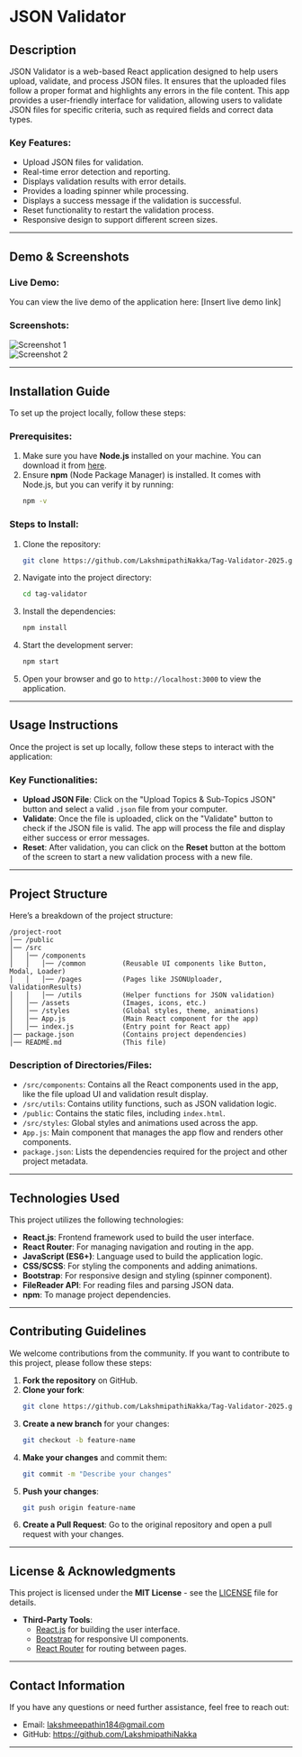 
# **JSON Validator**

## **Description**
JSON Validator is a web-based React application designed to help users upload, validate, and process JSON files. It ensures that the uploaded files follow a proper format and highlights any errors in the file content. This app provides a user-friendly interface for validation, allowing users to validate JSON files for specific criteria, such as required fields and correct data types.

### **Key Features:**
- Upload JSON files for validation.
- Real-time error detection and reporting.
- Displays validation results with error details.
- Provides a loading spinner while processing.
- Displays a success message if the validation is successful.
- Reset functionality to restart the validation process.
- Responsive design to support different screen sizes.

---

## **Demo & Screenshots**

### **Live Demo**:
You can view the live demo of the application here: [Insert live demo link]

### **Screenshots**:
![Screenshot 1](path_to_screenshot_1.jpg)  
![Screenshot 2](path_to_screenshot_2.jpg)

---

## **Installation Guide**

To set up the project locally, follow these steps:

### **Prerequisites**:
1. Make sure you have **Node.js** installed on your machine. You can download it from [here](https://nodejs.org/).
2. Ensure **npm** (Node Package Manager) is installed. It comes with Node.js, but you can verify it by running:
   ```bash
   npm -v
   ```

### **Steps to Install**:
1. Clone the repository:
   ```bash
   git clone https://github.com/LakshmipathiNakka/Tag-Validator-2025.git
   ```
2. Navigate into the project directory:
   ```bash
   cd tag-validator
   ```
3. Install the dependencies:
   ```bash
   npm install
   ```
4. Start the development server:
   ```bash
   npm start
   ```
5. Open your browser and go to `http://localhost:3000` to view the application.

---

## **Usage Instructions**

Once the project is set up locally, follow these steps to interact with the application:

### **Key Functionalities**:
- **Upload JSON File**: Click on the "Upload Topics & Sub-Topics JSON" button and select a valid `.json` file from your computer.
- **Validate**: Once the file is uploaded, click on the "Validate" button to check if the JSON file is valid. The app will process the file and display either success or error messages.
- **Reset**: After validation, you can click on the **Reset** button at the bottom of the screen to start a new validation process with a new file.

---

## **Project Structure**

Here’s a breakdown of the project structure:

```
/project-root
│── /public
│── /src
│   │── /components
│   │   │── /common         (Reusable UI components like Button, Modal, Loader)
│   │   │── /pages          (Pages like JSONUploader, ValidationResults)
│   │   │── /utils          (Helper functions for JSON validation)
│   │── /assets             (Images, icons, etc.)
│   │── /styles             (Global styles, theme, animations)
│   │── App.js              (Main React component for the app)
│   │── index.js            (Entry point for React app)
│── package.json            (Contains project dependencies)
│── README.md               (This file)
```

### **Description of Directories/Files**:
- `/src/components`: Contains all the React components used in the app, like the file upload UI and validation result display.
- `/src/utils`: Contains utility functions, such as JSON validation logic.
- `/public`: Contains the static files, including `index.html`.
- `/src/styles`: Global styles and animations used across the app.
- `App.js`: Main component that manages the app flow and renders other components.
- `package.json`: Lists the dependencies required for the project and other project metadata.

---

## **Technologies Used**

This project utilizes the following technologies:
- **React.js**: Frontend framework used to build the user interface.
- **React Router**: For managing navigation and routing in the app.
- **JavaScript (ES6+)**: Language used to build the application logic.
- **CSS/SCSS**: For styling the components and adding animations.
- **Bootstrap**: For responsive design and styling (spinner component).
- **FileReader API**: For reading files and parsing JSON data.
- **npm**: To manage project dependencies.

---



## **Contributing Guidelines**

We welcome contributions from the community. If you want to contribute to this project, please follow these steps:

1. **Fork the repository** on GitHub.
2. **Clone your fork**:
   ```bash
   git clone https://github.com/LakshmipathiNakka/Tag-Validator-2025.git
   ```
3. **Create a new branch** for your changes:
   ```bash
   git checkout -b feature-name
   ```
4. **Make your changes** and commit them:
   ```bash
   git commit -m "Describe your changes"
   ```
5. **Push your changes**:
   ```bash
   git push origin feature-name
   ```
6. **Create a Pull Request**: Go to the original repository and open a pull request with your changes.

---

## **License & Acknowledgments**

This project is licensed under the **MIT License** - see the [LICENSE](LICENSE) file for details.

- **Third-Party Tools**:
  - [React.js](https://reactjs.org/) for building the user interface.
  - [Bootstrap](https://getbootstrap.com/) for responsive UI components.
  - [React Router](https://reactrouter.com/) for routing between pages.

---

## **Contact Information**

If you have any questions or need further assistance, feel free to reach out:

- Email: lakshmeepathin184@gmail.com
- GitHub: https://github.com/LakshmipathiNakka

---
